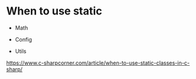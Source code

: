 # When to use static 

- Math

- Config

- Utils

https://www.c-sharpcorner.com/article/when-to-use-static-classes-in-c-sharp/

